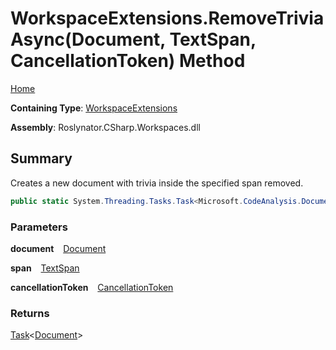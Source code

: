 # WorkspaceExtensions\.RemoveTriviaAsync\(Document, TextSpan, CancellationToken\) Method

[Home](../../../../README.md)

**Containing Type**: [WorkspaceExtensions](../README.md)

**Assembly**: Roslynator\.CSharp\.Workspaces\.dll

## Summary

Creates a new document with trivia inside the specified span removed\.

```csharp
public static System.Threading.Tasks.Task<Microsoft.CodeAnalysis.Document> RemoveTriviaAsync(this Microsoft.CodeAnalysis.Document document, Microsoft.CodeAnalysis.Text.TextSpan span, System.Threading.CancellationToken cancellationToken = default)
```

### Parameters

**document** &ensp; [Document](https://docs.microsoft.com/en-us/dotnet/api/microsoft.codeanalysis.document)

**span** &ensp; [TextSpan](https://docs.microsoft.com/en-us/dotnet/api/microsoft.codeanalysis.text.textspan)

**cancellationToken** &ensp; [CancellationToken](https://docs.microsoft.com/en-us/dotnet/api/system.threading.cancellationtoken)

### Returns

[Task](https://docs.microsoft.com/en-us/dotnet/api/system.threading.tasks.task-1)\<[Document](https://docs.microsoft.com/en-us/dotnet/api/microsoft.codeanalysis.document)>

